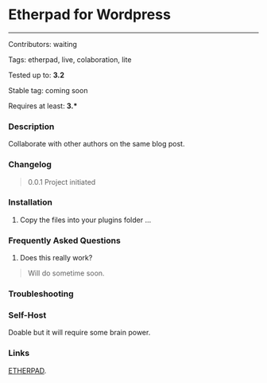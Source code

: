 # Etherpad for Wordpress  
---------------------------------

Contributors: waiting

Tags: etherpad, live, colaboration, lite

Tested up to: __3.2__

Stable tag: coming soon

Requires at least: __3.*__


### Description
Collaborate with other authors on the same blog post.

### Changelog


> 0.0.1
	Project initiated

### Installation

1. Copy the files into your plugins folder …

### Frequently Asked Questions 

1. Does this really work? 

> Will do sometime soon.

### Troubleshooting ###

### Self-Host

Doable but it will require some brain power.

### Links
[ETHERPAD](http://etherpad.org).

